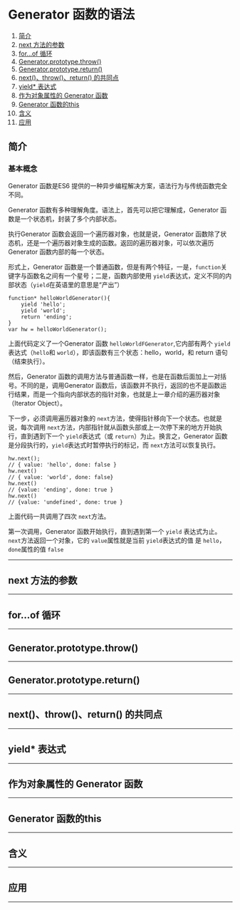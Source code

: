 # Generator 函数的语法

1. [简介](https://github.com/LbhFront-end/About-ES6/blob/master/ES6-generator函数的语法.md#简介)
2. [next 方法的参数](https://github.com/LbhFront-end/About-ES6/blob/master/ES6-generator函数的语法.md#next-方法的参数)
3. [for...of 循环](https://github.com/LbhFront-end/About-ES6/blob/master/ES6-generator函数的语法.md#forof-循环)
4. [Generator.prototype.throw()](https://github.com/LbhFront-end/About-ES6/blob/master/ES6-generator函数的语法.md#generatorprototypethrow)
5. [Generator.prototype.return()](https://github.com/LbhFront-end/About-ES6/blob/master/ES6-generator函数的语法.md#generatorprototypereturn)
6. [next()、throw()、return() 的共同点](https://github.com/LbhFront-end/About-ES6/blob/master/ES6-generator函数的语法.md#nextthrowreturn-的共同点)
7. [yield\* 表达式](https://github.com/LbhFront-end/About-ES6/blob/master/ES6-generator函数的语法.md#yield-表达式)
8. [作为对象属性的 Generator 函数](https://github.com/LbhFront-end/About-ES6/blob/master/ES6-generator函数的语法.md#作为对象属性的-generator-函数)
9. [Generator 函数的this](https://github.com/LbhFront-end/About-ES6/blob/master/ES6-generator函数的语法.md#generator-函数的this)
10. [含义](https://github.com/LbhFront-end/About-ES6/blob/master/ES6-generator函数的语法.md#含义)
11. [应用](https://github.com/LbhFront-end/About-ES6/blob/master/ES6-generator函数的语法.md#应用)



## 简介

### 基本概念

Generator 函数是ES6 提供的一种异步编程解决方案，语法行为与传统函数完全不同。

Generator 函数有多种理解角度。语法上，首先可以把它理解成，Generator 函数是一个状态机，封装了多个内部状态。

执行Generator 函数会返回一个遍历器对象，也就是说，Generator 函数除了状态机，还是一个遍历器对象生成的函数。返回的遍历器对象，可以依次遍历 Generator 函数内部的每一个状态。

形式上，Generator 函数是一个普通函数，但是有两个特征，一是，`function`关键字与函数名之间有一个星号；二是，函数内部使用 `yield`表达式，定义不同的内部状态（`yield`在英语里的意思是“产出”）

```
function* helloWorldGenerator(){
    yield 'hello';
    yield 'world';
    return 'ending';
}
var hw = helloWorldGenerator();
```

上面代码定义了一个Generator 函数 `helloWorldFGenerator`,它内部有两个 `yield`表达式（`hello`和 `world`），即该函数有三个状态：hello，world，和 return  语句（结束执行）。

然后，Generator 函数的调用方法与普通函数一样，也是在函数后面加上一对括号。不同的是，调用Generator 函数后，该函数并不执行，返回的也不是函数运行结果，而是一个指向内部状态的指针对象，也就是上一章介绍的遍历器对象（Iterator Object）。

下一步，必须调用遍历器对象的 `next`方法，使得指针移向下一个状态。也就是说，每次调用 `next`方法，内部指针就从函数头部或上一次停下来的地方开始执行，直到遇到下一个 `yield`表达式（或 `return`）为止。换言之，Generator 函数是分段执行的，`yield`表达式时暂停执行的标记，而 `next`方法可以恢复执行。 

```
hw.next();
// { value: 'hello', done: false }
hw.next()
// { value: 'world', done: false}
hw.next()
// {value: 'ending', done: true }
hw.next()
// {value: 'undefined', done: true }
```

上面代码一共调用了四次 `next`方法。

第一次调用，Generator 函数开始执行，直到遇到第一个 `yield` 表达式为止。 `next`方法返回一个对象，它的 `value`属性就是当前 `yield`表达式的值 是 `hello`，`done`属性的值 `false`

------

## next 方法的参数

------

## for...of 循环

------

## Generator.prototype.throw()

------

## Generator.prototype.return()

------

## next()、throw()、return() 的共同点

------

## yield* 表达式

------

## 作为对象属性的 Generator 函数

------

## Generator 函数的this

------

## 含义

------

## 应用

------